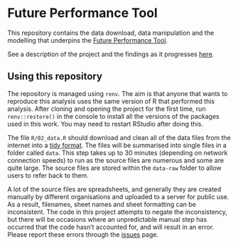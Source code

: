 
# Future Performance Tool

This repository contains the data download, data manipulation and the
modelling that underpins the [Future Performance
Tool](https://sw-dsn.shinyapps.io/future-performance-tool/).

See a description of the project and the findings as it progresses
[here](https://nhs-bnssg-analytics.github.io/fpt_analysis/outputs/01_index.html).

## Using this repository

The repository is managed using `renv`. The aim is that anyone that
wants to reproduce this analysis uses the same version of R that
performed this analysis. After cloning and opening the project for the
first time, run `renv::restore()` in the console to install all the
versions of the packages used in this work. You may need to restart
RStudio after doing this.

The file `R/02_data.R` should download and clean all of the data files
from the internet into a [tidy
format](https://tidyr.tidyverse.org/articles/tidy-data.html). The files
will be summarised into single files in a folder called `data`. This
step takes up to 30 minutes (depending on network connection speeds) to
run as the source files are numerous and some are quite large. The
source files are stored within the `data-raw` folder to allow users to
refer back to them.

A lot of the source files are spreadsheets, and generally they are
created manually by different organisations and uploaded to a server for
public use. As a result, filenames, sheet names and sheet formatting can
be inconsistent. The code in this project attempts to negate the
inconsistency, but there will be occasions where an unpredictable manual
step has occurred that the code hasn’t accounted for, and will result in
an error. Please report these errors through the
[issues](https://github.com/nhs-bnssg-analytics/fpt_analysis/issues)
page.
